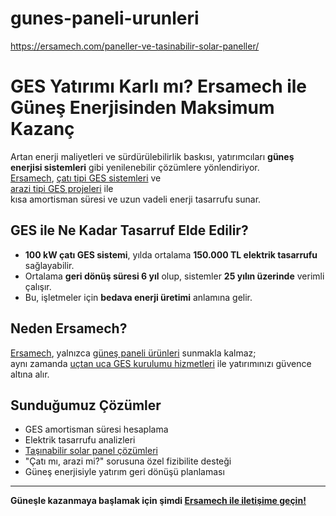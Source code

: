 # gunes-paneli-urunleri
https://ersamech.com/paneller-ve-tasinabilir-solar-paneller/


# GES Yatırımı Karlı mı? Ersamech ile Güneş Enerjisinden Maksimum Kazanç

Artan enerji maliyetleri ve sürdürülebilirlik baskısı, yatırımcıları **güneş enerjisi sistemleri** gibi yenilenebilir çözümlere yönlendiriyor.  
[Ersamech](https://ersamech.com/), [çatı tipi GES sistemleri](https://ersamech.com/hizmetler/cati-gunes-enerjisi-sistemleri-ges-montaji/) ve  
[arazi tipi GES projeleri](https://ersamech.com/hizmetler/arazi-gunes-enerjisi-sistemleri-ges-montaji/) ile  
kısa amortisman süresi ve uzun vadeli enerji tasarrufu sunar.

## GES ile Ne Kadar Tasarruf Elde Edilir?

- **100 kW çatı GES sistemi**, yılda ortalama **150.000 TL elektrik tasarrufu** sağlayabilir.
- Ortalama **geri dönüş süresi 6 yıl** olup, sistemler **25 yılın üzerinde** verimli çalışır.
- Bu, işletmeler için **bedava enerji üretimi** anlamına gelir.

## Neden Ersamech?

[Ersamech](https://ersamech.com/), yalnızca [güneş paneli ürünleri](https://ersamech.com/urunler/) sunmakla kalmaz;  
aynı zamanda [uçtan uca GES kurulumu hizmetleri](https://ersamech.com/hizmetlerimiz/) ile yatırımınızı güvence altına alır.

## Sunduğumuz Çözümler

- GES amortisman süresi hesaplama
- Elektrik tasarrufu analizleri
- [Taşınabilir solar panel çözümleri](https://ersamech.com/paneller-ve-tasinabilir-solar-paneller/)
- "Çatı mı, arazi mi?" sorusuna özel fizibilite desteği
- Güneş enerjisiyle yatırım geri dönüşü planlaması

---

**Güneşle kazanmaya başlamak için şimdi [Ersamech ile iletişime geçin!](https://ersamech.com/)**
